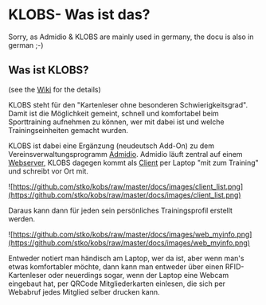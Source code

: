 # KLOBS- Was ist das? #

Sorry, as Admidio & KLOBS are mainly used in germany, the docu is also in german ;-)

## Was ist KLOBS? ##

(see the [Wiki](https://github.com/stko/kobs/wiki) for the details)


KLOBS steht für den "Kartenleser ohne besonderen Schwierigkeitsgrad". Damit ist die Möglichkeit gemeint, schnell und komfortabel beim Sporttraining aufnehmen zu können, wer mit dabei ist und welche Trainingseinheiten gemacht wurden.


KLOBS ist dabei eine Ergänzung (neudeutsch Add-On) zu dem Vereinsverwaltungsprogramm [Admidio](http://admidio.de). Admidio läuft zentral auf einem [Webserver](server.md), KLOBS dagegen kommt als [Client](client.md) per Laptop "mit zum Training" und schreibt vor Ort mit.



![https://github.com/stko/kobs/raw/master/docs/images/client_list.png](https://github.com/stko/kobs/raw/master/docs/images/client_list.png)

Daraus kann dann für jeden sein persönliches Trainingsprofil erstellt werden.


![https://github.com/stko/kobs/raw/master/docs/images/web_myinfo.png](https://github.com/stko/kobs/raw/master/docs/images/web_myinfo.png)



Entweder notiert man händisch am Laptop, wer da ist, aber wenn man's etwas komfortabler möchte, dann kann man entweder über einen RFID- Kartenleser oder neuerdings sogar, wenn der Laptop eine Webcam eingebaut hat, per QRCode Mitgliederkarten einlesen, die sich per Webabruf jedes Mitglied selber drucken kann.

